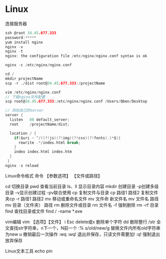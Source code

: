# Linux

连接服务器
```C
ssh @root 34.45.677.333
password:*****
yum install nginx
nginx -v
nginx -t
nginx: the configuration file /etc/nginx/nginx.conf syntax is ok

nginx -c /etc/nginx/nginx.conf

cd /
mkdir projectName
scp -r ./dist root@34.45.677.333:/projectName

vim /etc/nginx/nginx.conf
// 下载nginx文件配置
scp root@34.45.677.333:/etc/nginx/nginx.conf /Users/Qben/Desktop

// 添加自己的server
server {
  listen   80 default_server;
  root     /projectName/dist;

  location / {
    if($uri ~ ^/((?!js)(?!img)(?!css)(?!fonts).)*$){
      rewrite .*/index.html break;
    }
    index index.html index.htm
  }
 }
nginx -s reload
```
Linux命令格式
命令 【参数选项】 【文件或路径】

cd 切换目录
pwd 查看当前目录
ls、ll 显示目录内容
mkdir 创建目录 -p创建多级目录 -v显示创建过程  -pv联合使用
cp 复制文件与目录    cp 路径1 路径2           复制文件夹cp -r 路径1 路径2 
mv 移动或重命名文件  mv 文件命 新文件名   mv 文件名 路径   mv 目录（文件夹） 路径
rm 删除文件或目录  rm 文件名     -f 强制删除     rm -rf 目录
find 查找目录或文件  find / -name *.exe

vim编辑
vim 【选项】【文件】
i
Esc
delete或x 删除单个字符
dd 删除整行
/str 全文查找str字符串，n下一个，N前一个
:% s/old/new/g 替换文件内所有old字符串为new
u 撤销最后一次操作
:wq :wq! 退出并保存，只读文件需要加!
:q! 强制退出放弃保存

Linux文本工具
echo pin
